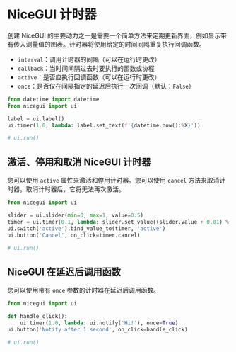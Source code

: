 # NiceGUI 计时器

创建 NiceGUI 的主要动力之一是需要一个简单方法来定期更新界面，例如显示带有传入测量值的图表。计时器将使用给定的时间间隔重复执行回调函数。

- `interval`：调用计时器的间隔（可以在运行时更改）
- `callback`：当时间间隔过去时要执行的函数或协程
- `active`：是否应执行回调函数（可以在运行时更改）
- `once`：是否仅在间隔指定的延迟后执行一次回调（默认：`False`）

```python
from datetime import datetime
from nicegui import ui

label = ui.label()
ui.timer(1.0, lambda: label.set_text(f'{datetime.now():%X}'))

# ui.run()
```

## 激活、停用和取消 NiceGUI 计时器

您可以使用 `active` 属性来激活和停用计时器。您可以使用 `cancel` 方法来取消计时器。取消计时器后，它将无法再次激活。

```python
from nicegui import ui

slider = ui.slider(min=0, max=1, value=0.5)
timer = ui.timer(0.1, lambda: slider.set_value((slider.value + 0.01) % 1.0))
ui.switch('active').bind_value_to(timer, 'active')
ui.button('Cancel', on_click=timer.cancel)

# ui.run()
```

## NiceGUI 在延迟后调用函数

您可以使用带有 `once` 参数的计时器在延迟后调用函数。

```python
from nicegui import ui

def handle_click():
    ui.timer(1.0, lambda: ui.notify('Hi!'), once=True)
ui.button('Notify after 1 second', on_click=handle_click)

# ui.run()
```
